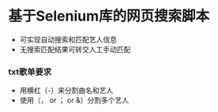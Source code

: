 # 基于Selenium库的网页搜索脚本
* 可实现自动搜索和匹配艺人信息
* 无搜索匹配结果可转交人工手动匹配
### txt歌单要求
  * 用横杠（-）来分割曲名和艺人
  * 使用（， or ； or &）分割多个艺人

